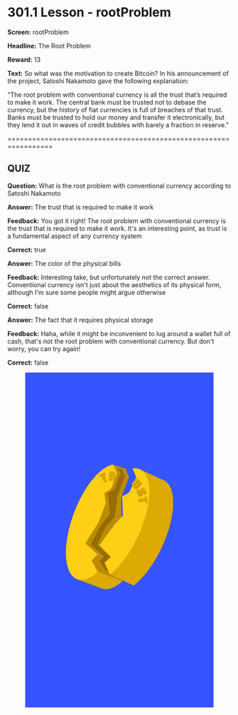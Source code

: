 # 301.1 Lesson - rootProblem

**Screen:** rootProblem

**Headline:** The Root Problem

**Reward:** 13

**Text:** So what was the motivation to create Bitcoin? In his announcement of the project, Satoshi Nakamoto gave the following explanation:

&quot;The root problem with conventional currency is all the trust that’s required to make it work. The central bank must be trusted not to debase the currency, but the history of fiat currencies is full of breaches of that trust. Banks must be trusted to hold our money and transfer it electronically, but they lend it out in waves of credit bubbles with barely a fraction in reserve.&quot;


=================================================================

## QUIZ

**Question:** What is the root problem with conventional currency according to Satoshi Nakamoto


**Answer:** The trust that is required to make it work

**Feedback:** You got it right! The root problem with conventional currency is the trust that is required to make it work. It&#x27;s an interesting point, as trust is a fundamental aspect of any currency system

**Correct:** true

**Answer:** The color of the physical bills

**Feedback:** Interesting take, but unfortunately not the correct answer. Conventional currency isn&#x27;t just about the aesthetics of its physical form, although I&#x27;m sure some people might argue otherwise

**Correct:** false

**Answer:** The fact that it requires physical storage

**Feedback:** Haha, while it might be inconvenient to lug around a wallet full of cash, that&#x27;s not the root problem with conventional currency. But don&#x27;t worry, you can try again!

**Correct:** false


<figure><img src="../.gitbook/assets/301-01.png" alt=""><figcaption></figcaption></figure>

